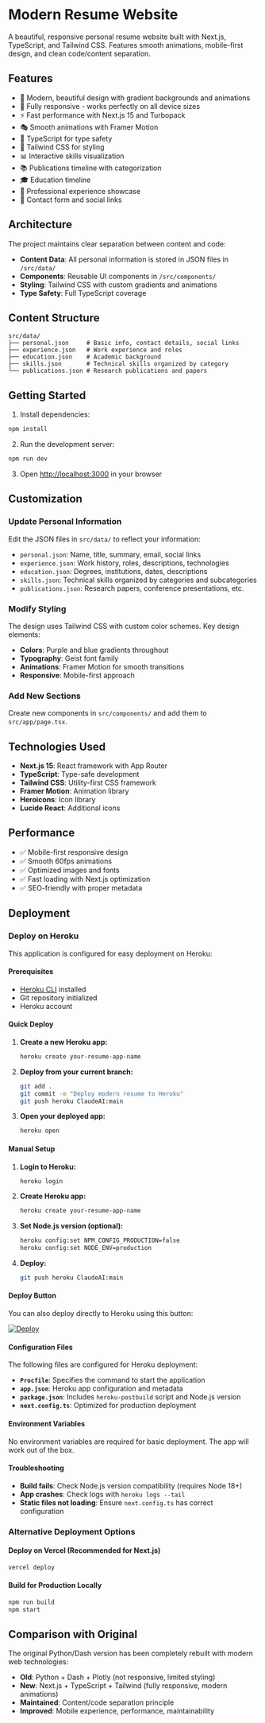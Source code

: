 # Modern Resume Website

A beautiful, responsive personal resume website built with Next.js, TypeScript, and Tailwind CSS. Features smooth animations, mobile-first design, and clean code/content separation.

## Features

- 🎨 Modern, beautiful design with gradient backgrounds and animations
- 📱 Fully responsive - works perfectly on all device sizes
- ⚡ Fast performance with Next.js 15 and Turbopack
- 🎭 Smooth animations with Framer Motion
- 🎯 TypeScript for type safety
- 🎨 Tailwind CSS for styling
- 📊 Interactive skills visualization
- 📚 Publications timeline with categorization
- 🎓 Education timeline
- 💼 Professional experience showcase
- 📧 Contact form and social links

## Architecture

The project maintains clear separation between content and code:

- **Content Data**: All personal information is stored in JSON files in `/src/data/`
- **Components**: Reusable UI components in `/src/components/`
- **Styling**: Tailwind CSS with custom gradients and animations
- **Type Safety**: Full TypeScript coverage

## Content Structure

```
src/data/
├── personal.json     # Basic info, contact details, social links
├── experience.json   # Work experience and roles
├── education.json    # Academic background
├── skills.json       # Technical skills organized by category
└── publications.json # Research publications and papers
```

## Getting Started

1. Install dependencies:
```bash
npm install
```

2. Run the development server:
```bash
npm run dev
```

3. Open [http://localhost:3000](http://localhost:3000) in your browser

## Customization

### Update Personal Information

Edit the JSON files in `src/data/` to reflect your information:

- `personal.json`: Name, title, summary, email, social links
- `experience.json`: Work history, roles, descriptions, technologies
- `education.json`: Degrees, institutions, dates, descriptions
- `skills.json`: Technical skills organized by categories and subcategories
- `publications.json`: Research papers, conference presentations, etc.

### Modify Styling

The design uses Tailwind CSS with custom color schemes. Key design elements:

- **Colors**: Purple and blue gradients throughout
- **Typography**: Geist font family
- **Animations**: Framer Motion for smooth transitions
- **Responsive**: Mobile-first approach

### Add New Sections

Create new components in `src/components/` and add them to `src/app/page.tsx`.

## Technologies Used

- **Next.js 15**: React framework with App Router
- **TypeScript**: Type-safe development
- **Tailwind CSS**: Utility-first CSS framework
- **Framer Motion**: Animation library
- **Heroicons**: Icon library
- **Lucide React**: Additional icons

## Performance

- ✅ Mobile-first responsive design
- ✅ Smooth 60fps animations
- ✅ Optimized images and fonts
- ✅ Fast loading with Next.js optimization
- ✅ SEO-friendly with proper metadata

## Deployment

### Deploy on Heroku

This application is configured for easy deployment on Heroku:

#### Prerequisites
- [Heroku CLI](https://devcenter.heroku.com/articles/heroku-cli) installed
- Git repository initialized
- Heroku account

#### Quick Deploy

1. **Create a new Heroku app:**
   ```bash
   heroku create your-resume-app-name
   ```

2. **Deploy from your current branch:**
   ```bash
   git add .
   git commit -m "Deploy modern resume to Heroku"
   git push heroku ClaudeAI:main
   ```

3. **Open your deployed app:**
   ```bash
   heroku open
   ```

#### Manual Setup

1. **Login to Heroku:**
   ```bash
   heroku login
   ```

2. **Create Heroku app:**
   ```bash
   heroku create your-resume-app-name
   ```

3. **Set Node.js version (optional):**
   ```bash
   heroku config:set NPM_CONFIG_PRODUCTION=false
   heroku config:set NODE_ENV=production
   ```

4. **Deploy:**
   ```bash
   git push heroku ClaudeAI:main
   ```

#### Deploy Button

You can also deploy directly to Heroku using this button:

[![Deploy](https://www.herokucdn.com/deploy/button.svg)](https://heroku.com/deploy)

#### Configuration Files

The following files are configured for Heroku deployment:

- **`Procfile`**: Specifies the command to start the application
- **`app.json`**: Heroku app configuration and metadata
- **`package.json`**: Includes `heroku-postbuild` script and Node.js version
- **`next.config.ts`**: Optimized for production deployment

#### Environment Variables

No environment variables are required for basic deployment. The app will work out of the box.

#### Troubleshooting

- **Build fails**: Check Node.js version compatibility (requires Node 18+)
- **App crashes**: Check logs with `heroku logs --tail`
- **Static files not loading**: Ensure `next.config.ts` has correct configuration

### Alternative Deployment Options

#### Deploy on Vercel (Recommended for Next.js)

```bash
vercel deploy
```

#### Build for Production Locally

```bash
npm run build
npm start
```

## Comparison with Original

The original Python/Dash version has been completely rebuilt with modern web technologies:

- **Old**: Python + Dash + Plotly (not responsive, limited styling)
- **New**: Next.js + TypeScript + Tailwind (fully responsive, modern animations)
- **Maintained**: Content/code separation principle
- **Improved**: Mobile experience, performance, maintainability
